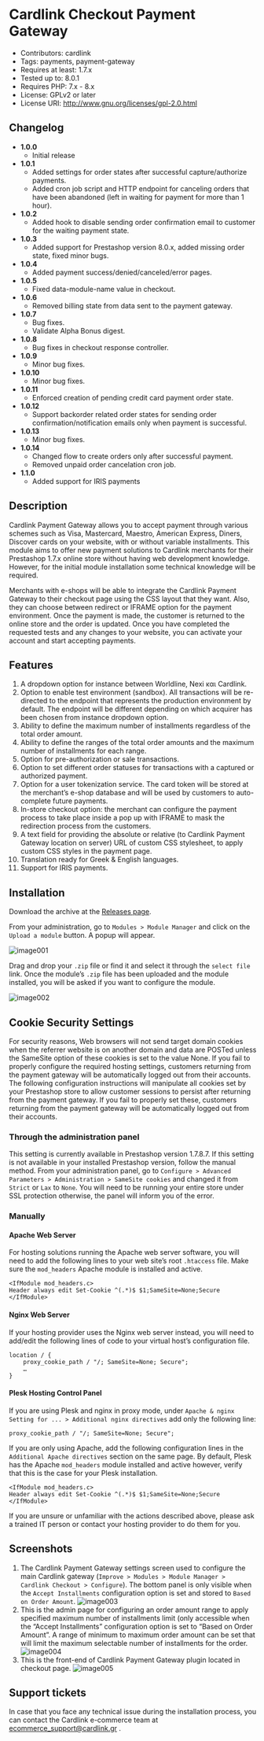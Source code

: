 # Cardlink Checkout Payment Gateway

- Contributors: cardlink
- Tags: payments, payment-gateway
- Requires at least: 1.7.x
- Tested up to: 8.0.1
- Requires PHP: 7.x - 8.x
- License: GPLv2 or later
- License URI: http://www.gnu.org/licenses/gpl-2.0.html

## Changelog

- **1.0.0**
  - Initial release
- **1.0.1**
  - Added settings for order states after successful capture/authorize payments.
  - Added cron job script and HTTP endpoint for canceling orders that have been abandoned (left in waiting for payment for more than 1 hour).
- **1.0.2**
  - Added hook to disable sending order confirmation email to customer for the waiting payment state.
- **1.0.3**
  - Added support for Prestashop version 8.0.x, added missing order state, fixed minor bugs.
- **1.0.4**
  - Added payment success/denied/canceled/error pages.
- **1.0.5**
  - Fixed data-module-name value in checkout.
- **1.0.6**
  - Removed billing state from data sent to the payment gateway.
- **1.0.7**
  - Bug fixes.
  - Validate Alpha Bonus digest.
- **1.0.8**
  -	Bug fixes in checkout response controller.
- **1.0.9**
  -	Minor bug fixes.
- **1.0.10**
  -	Minor bug fixes.
- **1.0.11**
  - Enforced creation of pending credit card payment order state.
- **1.0.12**
  - Support backorder related order states for sending order confirmation/notification emails only when payment is successful.
- **1.0.13**
  -	Minor bug fixes.
- **1.0.14**
  - Changed flow to create orders only after successful payment.
  - Removed unpaid order cancelation cron job.
- **1.1.0**
  - Added support for IRIS payments


## Description

Cardlink Payment Gateway allows you to accept payment through various schemes such as Visa, Mastercard, Maestro, American Express, Diners, Discover cards on your website, with or without variable installments.
This module aims to offer new payment solutions to Cardlink merchants for their Prestashop 1.7.x online store without having web development knowledge. However, for the initial module installation some technical knowledge will be required.

Merchants with e-shops will be able to integrate the Cardlink Payment Gateway to their checkout page using the CSS layout that they want. Also, they can choose between redirect or IFRAME option for the payment environment. Once the payment is made, the customer is returned to the online store and the order is updated.
Once you have completed the requested tests and any changes to your website, you can activate your account and start accepting payments. 

## Features

1. A dropdown option for instance between Worldline, Nexi και Cardlink.
2. Option to enable test environment (sandbox). All transactions will be re-directed to the endpoint that represents the production environment by default. The endpoint will be different depending on which acquirer has been chosen from instance dropdown option.
3. Ability to define the maximum number of installments regardless of the total order amount.
4. Ability to define the ranges of the total order amounts and the maximum number of installments for each range.
5. Option for pre-authorization or sale transactions.
6. Option to set different order statuses for transactions with a captured or authorized payment.
7. Option for a user tokenization service. The card token will be stored at the merchant’s e-shop database and will be used by customers to auto-complete future payments. 
8. In-store checkout option: the merchant can configure the payment process to take place inside a pop up with IFRAME to mask the redirection process from the customers.
9. A text field for providing the absolute or relative (to Cardlink Payment Gateway location on server) URL of custom CSS stylesheet, to apply custom CSS styles in the payment page.
10. Translation ready for Greek & English languages.
11. Support for IRIS payments.


## Installation

Download the archive at the [Releases page](https://github.com/Cardlink-SA/cardlink-payment-gateway-prestashop/releases).

From your administration, go to ``Modules > Module Manager`` and click on the ``Upload a module`` button. A popup will appear.

![image001](https://developer.cardlink.gr/downloads/cardlink-payment-gateway-prestashop-assets/image001.png)

Drag and drop your ``.zip`` file or find it and select it through the ``select file`` link. Once the module’s ``.zip`` file has been uploaded and the module installed, you will be asked if you want to configure the module.

![image002](https://developer.cardlink.gr/downloads/cardlink-payment-gateway-prestashop-assets/image002.png)

## Cookie Security Settings

For security reasons, Web browsers will not send target domain cookies when the referrer website is on another domain and data are POSTed unless the SameSite option of these cookies is set to the value None. If you fail to properly configure the required hosting settings, customers returning from the payment gateway will be automatically logged out from their accounts. The following configuration instructions 
will manipulate all cookies set by your Prestashop store to allow customer sessions to persist after returning from the payment gateway. If you fail to properly set these, customers returning from the payment gateway will be automatically logged out from their accounts.
 
### Through the administration panel

This setting is currently available in Prestashop version 1.7.8.7. If this setting is not available in your installed Prestashop version, follow the manual method. From your administration panel, go to ``Configure > Advanced Parameters > Administration > SameSite cookies`` and changed it from ``Strict`` or ``Lax`` to ``None``. You will need to be running your entire store under SSL protection otherwise, the panel will inform you of the error. 


### Manually

#### Apache Web Server

For hosting solutions running the Apache web server software, you will need to add the following lines to your web site’s root ``.htaccess`` file. Make sure the ``mod_headers`` Apache module is installed and active.

```
<IfModule mod_headers.c>
Header always edit Set-Cookie ^(.*)$ $1;SameSite=None;Secure
</IfModule>
```

#### Nginx Web Server

If your hosting provider uses the Nginx web server instead, you will need to add/edit the following lines of code to your virtual host’s configuration file.

```
location / {
    proxy_cookie_path / "/; SameSite=None; Secure";
    …
}
```

#### Plesk Hosting Control Panel

If you are using Plesk and nginx in proxy mode, under ``Apache & nginx Setting for ... > Additional nginx directives`` add only the following line:

```
proxy_cookie_path / "/; SameSite=None; Secure";
```

If you are only using Apache, add the following configuration lines in the ``Additional Apache directives`` section on the same page. By default, Plesk has the Apache ``mod_headers`` module installed and active however, verify that this is the case for your Plesk installation.

```
<IfModule mod_headers.c>
Header always edit Set-Cookie ^(.*)$ $1;SameSite=None;Secure
</IfModule>
```

If you are unsure or unfamiliar with the actions described above, please ask a trained IT person or contact your hosting provider to do them for you.


## Screenshots

1. The Cardlink Payment Gateway settings screen used to configure the main Cardlink gateway (``Improve > Modules > Module Manager > Cardlink Checkout > Configure``). The bottom panel is only visible when the ``Accept Installments`` configuration option is set and stored to ``Based on Order Amount``. 
![image003](https://developer.cardlink.gr/downloads/cardlink-payment-gateway-prestashop-assets/image003.png) 
2. This is the admin page for configuring an order amount range to apply specified maximum number of installments limit (only accessible when the “Accept Installments” configuration option is set to “Based on Order Amount”. A range of minimum to maximum order amount can be set that will limit the maximum selectable number of installments for the order. 
![image004](https://developer.cardlink.gr/downloads/cardlink-payment-gateway-prestashop-assets/image004.png)
3. This is the front-end of Cardlink Payment Gateway plugin located in checkout page.
![image005](https://developer.cardlink.gr/downloads/cardlink-payment-gateway-prestashop-assets/image005.png)

##  Support tickets

In case that you face any technical issue during the installation process, you can contact the Cardlink e-commerce team at ecommerce_support@cardlink.gr .